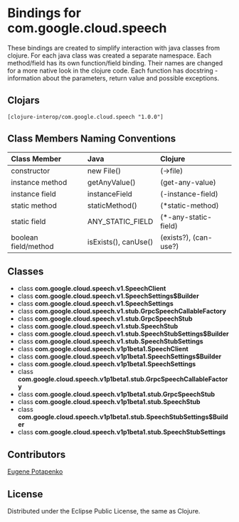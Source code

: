 # Bindings for com.google.cloud.speech

These bindings are created to simplify interaction with java classes from clojure.
For each java class was created a separate namespace.
Each method/field has its own function/field binding.
Their names are changed for a more native look in the clojure code. Each function has docstring - information about the parameters, return value and possible exceptions.

## Clojars

```
[clojure-interop/com.google.cloud.speech "1.0.0"]
```

## Class Members Naming Conventions

| Class Member | Java | Clojure |
|:--|:--|:--|
| constructor | new File() | (->file) |
| instance method | getAnyValue() | (get-any-value) |
| instance field | instanceField | (-instance-field) |
| static method | staticMethod() | (*static-method) |
| static field | ANY_STATIC_FIELD | (*-any-static-field) |
| boolean field/method | isExists(), canUse() | (exists?), (can-use?) |

## Classes

- class **com.google.cloud.speech.v1.SpeechClient**
- class **com.google.cloud.speech.v1.SpeechSettings$Builder**
- class **com.google.cloud.speech.v1.SpeechSettings**
- class **com.google.cloud.speech.v1.stub.GrpcSpeechCallableFactory**
- class **com.google.cloud.speech.v1.stub.GrpcSpeechStub**
- class **com.google.cloud.speech.v1.stub.SpeechStub**
- class **com.google.cloud.speech.v1.stub.SpeechStubSettings$Builder**
- class **com.google.cloud.speech.v1.stub.SpeechStubSettings**
- class **com.google.cloud.speech.v1p1beta1.SpeechClient**
- class **com.google.cloud.speech.v1p1beta1.SpeechSettings$Builder**
- class **com.google.cloud.speech.v1p1beta1.SpeechSettings**
- class **com.google.cloud.speech.v1p1beta1.stub.GrpcSpeechCallableFactory**
- class **com.google.cloud.speech.v1p1beta1.stub.GrpcSpeechStub**
- class **com.google.cloud.speech.v1p1beta1.stub.SpeechStub**
- class **com.google.cloud.speech.v1p1beta1.stub.SpeechStubSettings$Builder**
- class **com.google.cloud.speech.v1p1beta1.stub.SpeechStubSettings**

## Contributors

[Eugene Potapenko](https://github.com/potapenko/)

## License

Distributed under the Eclipse Public License, the same as Clojure.
